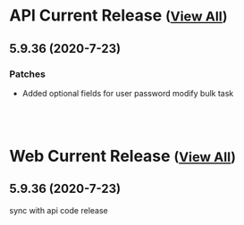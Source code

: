 
# API Current Release <small>([View All](/API.md))</small>
## 5.9.36 (2020-7-23)
### Patches 

- Added optional fields for user password modify bulk task

<br><br>
# Web Current Release <small>([View All](/Web.md))</small>
## 5.9.36 (2020-7-23)
sync with api code release

  